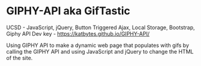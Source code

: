 # GIPHY-API aka GifTastic
UCSD - JavaScript, jQuery, Button Triggered Ajax, Local Storage, Bootstrap, Giphy API Dev key - https://katbytes.github.io/GIPHY-API/

Using GIPHY API to make a dynamic web page that populates with gifs by calling the GIPHY API and using JavaScript and jQuery to change the HTML of the site.

